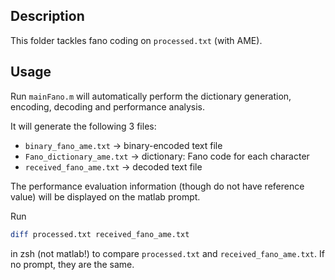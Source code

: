 ## Description

This folder tackles fano coding on `processed.txt` (with AME).

## Usage

Run `mainFano.m` will automatically perform the dictionary generation, encoding, decoding and performance analysis. 

It will generate the following 3 files:

* `binary_fano_ame.txt` -> binary-encoded text file
* `Fano_dictionary_ame.txt` -> dictionary: Fano code for each character
* `received_fano_ame.txt` -> decoded text file

The performance evaluation information (though do not have reference value) will be displayed on the matlab prompt.

Run

```zsh
diff processed.txt received_fano_ame.txt
```

in zsh (not matlab!) to compare `processed.txt` and `received_fano_ame.txt`. If no prompt, they are the same.